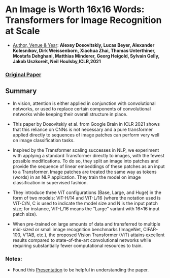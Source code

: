 #  An Image is Worth 16x16 Words: Transformers for Image Recognition at Scale

- <ins>Author, Venue & Year</ins>: **Alexey Dosovitskiy, Lucas Beyer, Alexander Kolesnikov, Dirk Weissenborn, Xiaohua Zhai, Thomas Unterthiner, Mostafa Dehghani, Matthias Minderer, Georg Heigold, Sylvain Gelly, Jakob Uszkoreit, Neil Houlsby,ICLR,2021**

### [Original Paper](https://arxiv.org/abs/2010.11929) 

## Summary

- In vision, attention is either applied in conjunction with convolutional networks, or used to replace certain components of convolutional networks while keeping their overall structure in place.

- This paper by Dosovitskiy et al. from Google Brain in ICLR 2021 shows that this reliance on CNNs is not necessary and a pure transformer applied directly to sequences of image patches can perform very well on image classification tasks.

- Inspired by the Transformer scaling successes in NLP, we experiment with applying a standard Transformer directly to images, with the fewest possible modifications. To do so, they split an image into patches and provide the sequence of linear embeddings of these patches as an input to a Transformer. Image patches are treated the same way as tokens (words) in an NLP application. They train the model on image classification in supervised fashion.

- They introduce three ViT configurations (Base, Large, and Huge) in the form of two models: ViT-H/14 and ViT-L/16 (where the notation used is ViT-C/N, C is used to indicate the model size and N is the input patch size; for instance, ViT-L/16 means the “Large” variant with 16×16 input patch size).

- When pre-trained on large amounts of data and transferred to multiple mid-sized or small image recognition benchmarks (ImageNet, CIFAR-100, VTAB, etc.), the proposed Vision Transformer (ViT) attains excellent results compared to state-of-the-art convolutional networks while requiring substantially fewer computational resources to train.

### Notes:
- Found this [Presentation](https://tugot17.github.io/Vision-Transformer-Presentation/#/2) to be helpful in understanding the paper.
